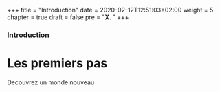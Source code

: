 +++
title = "Introduction"
date = 2020-02-12T12:51:03+02:00
weight = 5
chapter = true
draft = false
pre = "<b>X. </b>"
+++

### Introduction

# Les premiers pas

Decouvrez un monde nouveau